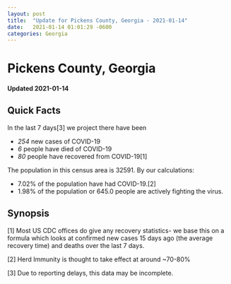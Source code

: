 ```yaml
---
layout: post
title:  "Update for Pickens County, Georgia - 2021-01-14"
date:   2021-01-14 01:01:29 -0600
categories: Georgia
---
```


# Pickens County, Georgia
#### Updated 2021-01-14

## Quick Facts

In the last 7 days[3] we project there have been
- *254* new cases of COVID-19
- *6* people have died of COVID-19
- *80* people have recovered from COVID-19[1]

The population in this census area is 32591. By our calculations:
- 7.02% of the population have had COVID-19.[2]
- 1.98% of the population or 645.0 people are actively fighting the virus.

## Synopsis




[1] Most US CDC offices do give any recovery statistics- we base this on a formula which looks at confirmed new cases
15 days ago (the average recovery time) and deaths over the last 7 days.

[2] Herd Immunity is thought to take effect at around ~70-80%

[3] Due to reporting delays, this data may be incomplete.
 
    